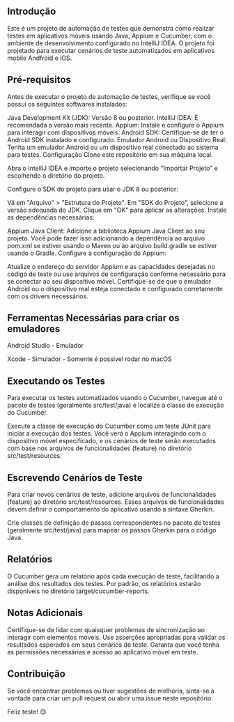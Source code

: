 
## Introdução

Este é um projeto de automação de testes que demonstra como realizar testes em aplicativos móveis usando Java, Appium e Cucumber, com o ambiente de desenvolvimento configurado no IntelliJ IDEA. O projeto foi projetado para executar cenários de teste automatizados em aplicativos mobile Andfroid e iOS.  


## Pré-requisitos

Antes de executar o projeto de automação de testes, verifique se você possui os seguintes softwares instalados:

Java Development Kit (JDK): Versão 8 ou posterior.
IntelliJ IDEA: É recomendada a versão mais recente.
Appium: Instale e configure o Appium para interagir com dispositivos móveis.
Android SDK: Certifique-se de ter o Android SDK instalado e configurado.
Emulador Android ou Dispositivo Real: Tenha um emulador Android ou um dispositivo real conectado ao sistema para testes.
Configuração
Clone este repositório em sua máquina local.

Abra o IntelliJ IDEA e importe o projeto selecionando "Importar Projeto" e escolhendo o diretório do projeto.

Configure o SDK do projeto para usar o JDK 8 ou posterior:

Vá em "Arquivo" > "Estrutura do Projeto".
Em "SDK do Projeto", selecione a versão adequada do JDK.
Clique em "OK" para aplicar as alterações.
Instale as dependências necessárias:

Appium Java Client: Adicione a biblioteca Appium Java Client ao seu projeto. Você pode fazer isso adicionando a dependência ao arquivo pom.xml se estiver usando o Maven ou ao arquivo build.gradle se estiver usando o Gradle.
Configure a configuração do Appium:

Atualize o endereço do servidor Appium e as capacidades desejadas no código de teste ou use arquivos de configuração conforme necessário para se conectar ao seu dispositivo móvel.
Certifique-se de que o emulador Android ou o dispositivo real esteja conectado e configurado corretamente com os drivers necessários.  

## Ferramentas Necessárias para criar os emuladores
Android Studio - Emulador

Xcode - Simulador - Somente é possivel rodar no macOS


## Executando os Testes

Para executar os testes automatizados usando o Cucumber, navegue até o pacote de testes (geralmente src/test/java) e localize a classe de execução do Cucumber.

Execute a classe de execução do Cucumber como um teste JUnit para iniciar a execução dos testes. Você verá o Appium interagindo com o dispositivo móvel especificado, e os cenários de teste serão executados com base nos arquivos de funcionalidades (feature) no diretório src/test/resources.

## Escrevendo Cenários de Teste
Para criar novos cenários de teste, adicione arquivos de funcionalidades (feature) ao diretório src/test/resources. Esses arquivos de funcionalidades devem definir o comportamento do aplicativo usando a sintaxe Gherkin.

Crie classes de definição de passos correspondentes no pacote de testes (geralmente src/test/java) para mapear os passos Gherkin para o código Java.  


## Relatórios
O Cucumber gera um relatório após cada execução de teste, facilitando a análise dos resultados dos testes. Por padrão, os relatórios estarão disponíveis no diretório target/cucumber-reports.  


## Notas Adicionais
Certifique-se de lidar com quaisquer problemas de sincronização ao interagir com elementos móveis.
Use asserções apropriadas para validar os resultados esperados em seus cenários de teste.
Garanta que você tenha as permissões necessárias e acesso ao aplicativo móvel em teste.  


## Contribuição
Se você encontrar problemas ou tiver sugestões de melhoria, sinta-se à vontade para criar um pull request ou abrir uma issue neste repositório.  


Feliz teste! 😊
